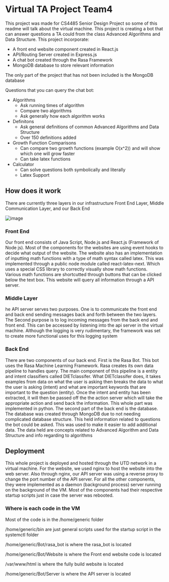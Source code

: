 # Virtual TA Project Team4

This project was made for CS4485 Senior Design Project so some of this readme will talk about the virtual machine. This project is creating a bot that can answer questions a TA could from the class Advanced Algorithms and Data Structure. This project incorporate:

* A front end website component created in React.js
* API/Routing Server created in Express.js
* A chat bot created through the Rasa Framework
* MongoDB database to store relevant information

The only part of the project that has not been included is the MongoDB database

Questions that you can query the chat bot:

 * Algorithms
     * Ask running times of algorithm
     * Compare two algorithms
     * Ask generally how each algorithm works
 * Definitons
     * Ask general definitions of common Advanced Algorithms and Data Structure
     * Over 150 definitions added 
 * Growth Function Comparisons
     * Can compare two growth functions (example O(x^2)) and will show which one will grow faster
     * Can take latex functions
 * Calculator
     * Can solve questions both symbolically and literally
     * Latex Support

## How does it work

There are currently three layers in our infrastructure Front End Layer, Middle Communication Layer, and our Back End 

![image](https://user-images.githubusercontent.com/87556821/206939350-692644fa-8256-4ec1-b491-eb14110a3125.png)

### Front End

Our front end consists of  Java Script, Node.js and React.js (Framework of Node js). Most of the components for the websites are using event hooks to decide what output of the website. The website also has an implementation of inputting math functions with a type of math syntax called latex. This was implemented through a public node module called react-latex-next. Which uses a special CSS library to correctly visually show math functions. Various math functions are shortcutted through buttons that can be clicked below the text box. This website will query all information through a API server.

### Middle Layer

he API server serves two purposes. One is to communicate the front end and back end sending messages back and forth between the two layers. The Second purpose is to log incoming messages from the back end and front end. This can be accessed by listening into the api server in the virtual machine. Although the logging is very rudimentary, the framework was set to create more functional uses for this logging system

### Back End 

There are two components of our back end. First is the Rasa Bot. This bot uses the Rasa Machine Learning Framework. Rasa creates its own data pipeline to handles query. The main component of this pipeline is a entity and intent classifiers called DIETclassifer. What DIETclassifer does, it takes examples from data on what the user is asking then breaks the data to what the user is asking (intent) and what are important keywords that are important to the question (entity). Once the intent and entity has been extracted, it will then be passed off the the action server which will take the appropriate action and send back the information. This whole part was implemented in python. The second part of the back end is the database. The database was created through MongoDB due to not needing complicated database structure. This held information related to questions the bot could be asked. This was used to make it easier to add  additional data. The data held are concepts related to Advanced Algorithm and Data Structure and info regarding to algorithms


## Deployment

This whole project is deployed and hosted through the UTD network in a virtual machine. For the website, we used nginx to host the website into the web server. Also through nginx, our API server was using a reverse proxy to change the port number of the API server. For all the other components, they were implemented as a daemon (background process) server running on the background of the VM. Most of the components had their respective startup scripts just in case the server was rebooted.

### Where is each code in the VM

Most of the code is in the /home/generic folder

/home/generic/bin are just general scripts used for the startup script in the systemctl folder

/home/generic/Bot/rasa_bot is where the rasa_bot is located

/home/generic/Bot/Website is where the Front end website code is located

/var/www/html is where the fully build website is located

/home/generic/Bot/Server is where the API server is located

